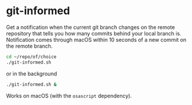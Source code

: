 # git-informed
Get a notification when the current git branch changes on the remote repository that tells you how many commits behind your local branch is. Notification comes through macOS within 10 seconds of a new commit on the remote branch.

```sh
cd ~/repo/of/choice
./git-informed.sh
```
or in the background
```sh
./git-informed.sh &
```

Works on macOS (with the `osascript` dependency).
